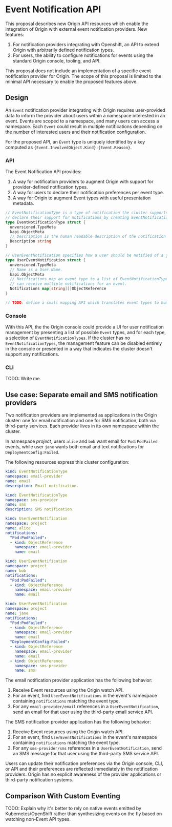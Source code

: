# Event Notification API

This proposal describes new Origin API resources which enable the integration of Origin with external event notification providers. New features:

1. For notification providers integrating with Openshift, an API to extend Origin with arbitrarily defined notification types.
2. For users, the ability to configure notifications for events using the standard Origin console, tooling, and API.

This proposal does not include an implementation of a specific event notification provider for Origin. The scope of this proposal is limited to the minimal API necessary to enable the proposed features above.

## Design

An `Event` notification provider integrating with Origin requires user-provided data to inform the provider about users within a namespace interested in an event. Events are scoped to a namespace, and many users can access a namespace. Each `Event` could result in multiple notifications depending on the number of interested users and their notification configuration.

For the proposed API, an `Event` type is uniquely identified by a key computed as `{Event.InvolvedObject.Kind}:{Event.Reason}`.

### API

The Event Notification API provides:

1. A way for notification providers to augment Origin with support for provider-defined notification types.
2. A way for users to declare their notification preferences per event type.
3. A way for Origin to augment Event types with useful presentation metadata.

```go
// EventNotificationType is a type of notification the cluster supports. Provider implementations
// declare their support for notifications by creating EventNotificationTypes.
type EventNotificationType struct {
  unversioned.TypeMeta
  kapi.ObjectMeta
  // Description is the human readable description of the notification type.
  Description string
}

// UserEventNotification specifies how a user should be notified of a given event.
type UserEventNotification struct {
  unversioned.TypeMeta
  // Name is a User.Name.
  kapi.ObjectMeta
  // Notifications map an event type to a list of EventNotificationType references. A user
  // can receive multiple notifications for an event.
  Notifications map[string][]ObjectReference
}

// TODO: define a small mapping API which translates event types to human readable descriptions. The Event.Message field is insufficient because it's object instance-specific.
```

### Console

With this API, the the Origin console could provide a UI for user notification management by presenting a list of possible `Event` types, and for each type, a selection of `EventNotificationTypes`. If the cluster has no `EventNotificationTypes`, the management feature can be disabled entirely in the console or presented in a way that indicates the cluster doesn't support any notifications.

### CLI

TODO: Write me.

## Use case: Separate email and SMS notification providers

Two notification providers are implemented as applications in the Origin cluster: one for email notification and one for SMS notification, both via third-party services. Each provider lives in its own namespace within the cluster.

In namespace *project*, users `alice` and `bob` want email for `Pod:PodFailed` events, while user `jane` wants both email and text notifications for `DeploymentConfig:Failed`.

The following resources express this cluster configuration:

```yaml
kind: EventNotificationType
namespace: email-provider
name: email
description: Email notification.

kind: EventNotificationType
namespace: sms-provider
name: sms
description: SMS notification.

kind: UserEventNotification
namespace: project
name: alice
notifications:
  "Pod:PodFailed":
  - kind: ObjectReference
    namespace: email-provider
    name: email

kind: UserEventNotification
namespace: project
name: bob
notifications:
  "Pod:PodFailed":
  - kind: ObjectReference
    namespace: email-provider
    name: email

kind: UserEventNotification
namespace: project
name: jane
notifications:
  "Pod:PodFailed":
  - kind: ObjectReference
    namespace: email-provider
    name: email
  "DeploymentConfig:Failed":
  - kind: ObjectReference
    namespace: email-provider
    name: email
  - kind: ObjectReference
    namespace: sms-provider
    name: sms
```

The email notification provider application has the following behavior:

1. Receive Event resources using the Origin watch API.
2. For an event, find `UserEventNotifications` in the event's namespace containing `notifications` matching the event type.
3. For any `email-provider/email` references in a `UserEventNotification`, send an email for that user using the third-party email service API.

The SMS notification provider application has the following behavior:

1. Receive Event resources using the Origin watch API.
2. For an event, find `UserEventNotifications` in the event's namespace containing `notifications` matching the event type.
3. For any `sms-provider/sms` references in a `UserEventNotification`, send an SMS message for that user using the third-party SMS service API.

Users can update their notification preferences via the Origin console, CLI, or API and their preferences are reflected immediately in the notification providers. Origin has no explicit awareness of the provider applications or third-party notification systems.

## Comparison With Custom Eventing

TODO: Explain why it's better to rely on native events emitted by Kubernetes/OpenShift rather than synthesizing events on the fly based on watching non-Event API types.

